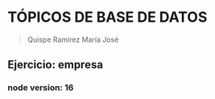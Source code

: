 # TÓPICOS DE BASE DE DATOS

> Quispe Ramirez María José

## Ejercicio: empresa

### node version: 16
